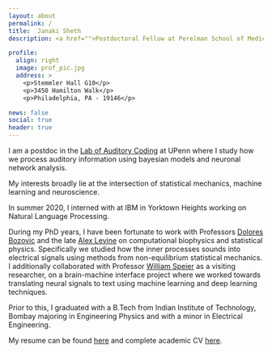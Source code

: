 ```yaml
---
layout: about
permalink: /
title:  Janaki Sheth
description: <a href="">Postdoctoral Fellow at Perelman School of Medicine, University of Pennsylvania</a>.

profile:
  align: right
  image: prof_pic.jpg
  address: >
    <p>Stemmler Hall G10</p>
    <p>3450 Hamilton Walk</p>
    <p>Philadelphia, PA - 19146</p>  

news: false
social: true
header: true
---
```


I am a postdoc in the [Lab of Auditory Coding](https://hosting.med.upenn.edu/hearing/positions/) at UPenn where I study how we process auditory information using bayesian models and neuronal network analysis.

My interests broadly lie at the intersection of statistical mechanics, machine learning and neuroscience.

In summer 2020, I interned with at IBM in Yorktown Heights working on Natural Language Processing.

During my PhD years, I have been fortunate to work with Professors [Dolores Bozovic](http://www.pa.ucla.edu/directory/dolores-bozovic) and the late [Alex Levine](http://alevine.chem.ucla.edu/) on computational biophysics and statistical physics. Specifically we studied how the inner processes sounds into electrical signals using methods from non-equilibrium statistical mechanics. I additionally collaborated with Professor [William Speier](https://mii.ucla.edu/people/wspeier/) as a visiting researcher, on a brain-machine interface project where we worked towards translating neural signals to text using machine learning and deep learning techniques.

Prior to this, I graduated with a B.Tech from Indian Institute of Technology, Bombay majoring in Engineering Physics and with a minor in Electrical Engineering.

My resume can be found [here](https://www.dropbox.com/s/29gw4zs19ocuvnr/2021-04-22%20Janaki%20Sheth%20resume.pdf?dl=0) and complete academic CV [here](https://www.dropbox.com/s/8ga38xg94kiyl2t/2021-08-07%20Janaki%20Sheth%20academic%20cv.pdf?dl=0).
